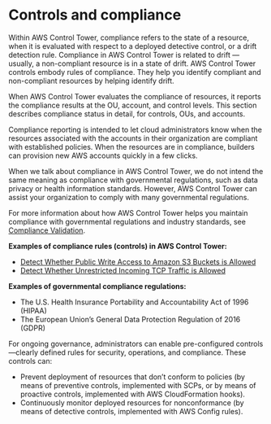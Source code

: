 # Controls and compliance<a name="compliance"></a>

Within AWS Control Tower, compliance refers to the state of a resource, when it is evaluated with respect to a deployed detective control, or a drift detection rule\. Compliance in AWS Control Tower is related to drift — usually, a non\-compliant resource is in a state of drift\. AWS Control Tower controls embody rules of compliance\. They help you identify compliant and non\-compliant resources by helping identify drift\.

When AWS Control Tower evaluates the compliance of resources, it reports the compliance results at the OU, account, and control levels\. This section describes compliance status in detail, for controls, OUs, and accounts\.

Compliance reporting is intended to let cloud administrators know when the resources associated with the accounts in their organization are compliant with established policies\. When the resources are in compliance, builders can provision new AWS accounts quickly in a few clicks\.

When we talk about compliance in AWS Control Tower, we do not intend the same meaning as compliance with governmental regulations, such as data privacy or health information standards\. However, AWS Control Tower can assist your organization to comply with many governmental regulations\.

For more information about how AWS Control Tower helps you maintain compliance with governmental regulations and industry standards, see [Compliance Validation](https://docs.aws.amazon.com/controltower/latest/userguide/compliance-program-info.html)\.

**Examples of compliance rules \(controls\) in AWS Control Tower:**
+ [Detect Whether Public Write Access to Amazon S3 Buckets is Allowed](strongly-recommended-controls.md#s3-disallow-public-write)
+ [Detect Whether Unrestricted Incoming TCP Traffic is Allowed](strongly-recommended-controls.md#rdp-disallow-internet)

**Examples of governmental compliance regulations:**
+ The U\.S\. Health Insurance Portability and Accountability Act of 1996 \(HIPAA\)
+ The European Union’s General Data Protection Regulation of 2016 \(GDPR\)

For ongoing governance, administrators can enable pre\-configured controls—clearly defined rules for security, operations, and compliance\. These controls can:
+ Prevent deployment of resources that don’t conform to policies \(by means of preventive controls, implemented with SCPs, or by means of proactive controls, implemented with AWS CloudFormation hooks\)\.
+ Continuously monitor deployed resources for nonconformance \(by means of detective controls, implemented with AWS Config rules\)\.
